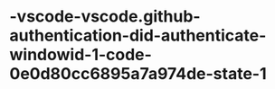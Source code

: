# -vscode-vscode.github-authentication-did-authenticate-windowid-1-code-0e0d80cc6895a7a974de-state-1
